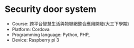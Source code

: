 # Security door system

- Course: 跨平台智慧生活與物聯網整合應用開發(大三下學期)
- Platform: Cordova
- Programming language: Python, PHP,
- Device: Raspberry pi 3
